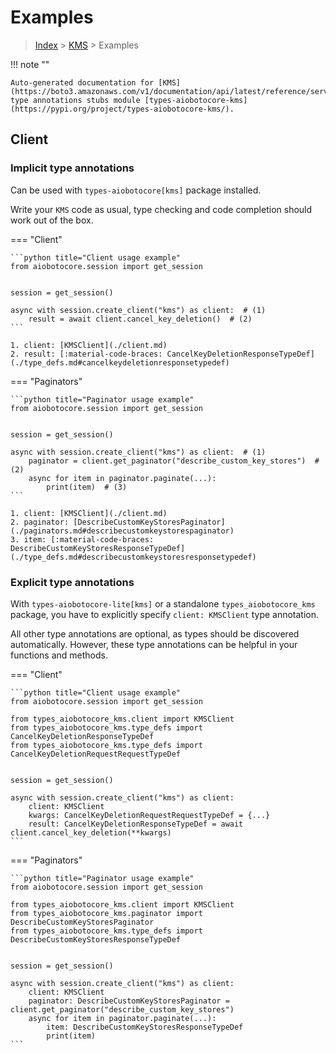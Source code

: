 # Examples

> [Index](../README.md) > [KMS](./README.md) > Examples

!!! note ""

    Auto-generated documentation for [KMS](https://boto3.amazonaws.com/v1/documentation/api/latest/reference/services/kms.html#KMS)
    type annotations stubs module [types-aiobotocore-kms](https://pypi.org/project/types-aiobotocore-kms/).

## Client

### Implicit type annotations

Can be used with `types-aiobotocore[kms]` package installed.

Write your `KMS` code as usual,
type checking and code completion should work out of the box.



=== "Client"

    ```python title="Client usage example"
    from aiobotocore.session import get_session


    session = get_session()

    async with session.create_client("kms") as client:  # (1)
        result = await client.cancel_key_deletion()  # (2)
    ```

    1. client: [KMSClient](./client.md)
    2. result: [:material-code-braces: CancelKeyDeletionResponseTypeDef](./type_defs.md#cancelkeydeletionresponsetypedef) 



=== "Paginators"

    ```python title="Paginator usage example"
    from aiobotocore.session import get_session


    session = get_session()

    async with session.create_client("kms") as client:  # (1)
        paginator = client.get_paginator("describe_custom_key_stores")  # (2)
        async for item in paginator.paginate(...):
            print(item)  # (3)
    ```

    1. client: [KMSClient](./client.md)
    2. paginator: [DescribeCustomKeyStoresPaginator](./paginators.md#describecustomkeystorespaginator)
    3. item: [:material-code-braces: DescribeCustomKeyStoresResponseTypeDef](./type_defs.md#describecustomkeystoresresponsetypedef) 




### Explicit type annotations

With `types-aiobotocore-lite[kms]`
or a standalone `types_aiobotocore_kms` package, you have to explicitly specify
`client: KMSClient` type annotation.

All other type annotations are optional, as types should be discovered automatically.
However, these type annotations can be helpful in your functions and methods.


=== "Client"

    ```python title="Client usage example"
    from aiobotocore.session import get_session

    from types_aiobotocore_kms.client import KMSClient
    from types_aiobotocore_kms.type_defs import CancelKeyDeletionResponseTypeDef
    from types_aiobotocore_kms.type_defs import CancelKeyDeletionRequestRequestTypeDef


    session = get_session()

    async with session.create_client("kms") as client:
        client: KMSClient
        kwargs: CancelKeyDeletionRequestRequestTypeDef = {...}
        result: CancelKeyDeletionResponseTypeDef = await client.cancel_key_deletion(**kwargs)
    ```



=== "Paginators"

    ```python title="Paginator usage example"
    from aiobotocore.session import get_session

    from types_aiobotocore_kms.client import KMSClient
    from types_aiobotocore_kms.paginator import DescribeCustomKeyStoresPaginator
    from types_aiobotocore_kms.type_defs import DescribeCustomKeyStoresResponseTypeDef


    session = get_session()

    async with session.create_client("kms") as client:
        client: KMSClient
        paginator: DescribeCustomKeyStoresPaginator = client.get_paginator("describe_custom_key_stores")
        async for item in paginator.paginate(...):
            item: DescribeCustomKeyStoresResponseTypeDef
            print(item)
    ```


